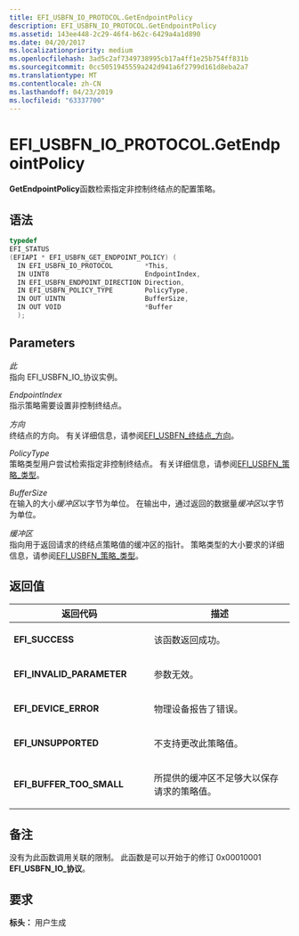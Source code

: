 ```yaml
---
title: EFI_USBFN_IO_PROTOCOL.GetEndpointPolicy
description: EFI_USBFN_IO_PROTOCOL.GetEndpointPolicy
ms.assetid: 143ee448-2c29-46f4-b62c-6429a4a1d890
ms.date: 04/20/2017
ms.localizationpriority: medium
ms.openlocfilehash: 3ad5c2af7349738995cb17a4ff1e25b754ff831b
ms.sourcegitcommit: 0cc5051945559a242d941a6f2799d161d8eba2a7
ms.translationtype: MT
ms.contentlocale: zh-CN
ms.lasthandoff: 04/23/2019
ms.locfileid: "63337700"
---
```

# <a name="efiusbfnioprotocolgetendpointpolicy"></a>EFI\_USBFN\_IO\_PROTOCOL.GetEndpointPolicy


**GetEndpointPolicy**函数检索指定非控制终结点的配置策略。

## <a name="syntax"></a>语法


```cpp
typedef
EFI_STATUS
(EFIAPI * EFI_USBFN_GET_ENDPOINT_POLICY) (
  IN EFI_USBFN_IO_PROTOCOL        *This,
  IN UINT8                        EndpointIndex,
  IN EFI_USBFN_ENDPOINT_DIRECTION Direction,
  IN EFI_USBFN_POLICY_TYPE        PolicyType,
  IN OUT UINTN                    BufferSize,
  IN OUT VOID                     *Buffer
  );
```

## <a name="parameters"></a>Parameters


<a href="" id="this"></a>*此*  
指向 EFI\_USBFN\_IO\_协议实例。

<a href="" id="endpointindex"></a>*EndpointIndex*  
指示策略需要设置非控制终结点。

<a href="" id="direction"></a>*方向*  
终结点的方向。 有关详细信息，请参阅[EFI\_USBFN\_终结点\_方向](efi-usbfn-endpoint-direction.md)。

<a href="" id="policytype"></a>*PolicyType*  
策略类型用户尝试检索指定非控制终结点。 有关详细信息，请参阅[EFI\_USBFN\_策略\_类型](efi-usbfn-policy-type.md)。

<a href="" id="buffersize"></a>*BufferSize*  
在输入的大小*缓冲区*以字节为单位。 在输出中，通过返回的数据量*缓冲区*以字节为单位。

<a href="" id="buffer"></a>*缓冲区*  
指向用于返回请求的终结点策略值的缓冲区的指针。 策略类型的大小要求的详细信息，请参阅[EFI\_USBFN\_策略\_类型](efi-usbfn-policy-type.md)。

## <a name="return-values"></a>返回值


<table>
<colgroup>
<col width="50%" />
<col width="50%" />
</colgroup>
<thead>
<tr class="header">
<th>返回代码</th>
<th>描述</th>
</tr>
</thead>
<tbody>
<tr class="odd">
<td><p><strong>EFI_SUCCESS</strong></p></td>
<td><p>该函数返回成功。</p></td>
</tr>
<tr class="even">
<td><p><strong>EFI_INVALID_PARAMETER</strong></p></td>
<td><p>参数无效。</p></td>
</tr>
<tr class="odd">
<td><p><strong>EFI_DEVICE_ERROR</strong></p></td>
<td><p>物理设备报告了错误。</p></td>
</tr>
<tr class="even">
<td><p><strong>EFI_UNSUPPORTED</strong></p></td>
<td><p>不支持更改此策略值。</p></td>
</tr>
<tr class="odd">
<td><p><strong>EFI_BUFFER_TOO_SMALL</strong></p></td>
<td><p>所提供的缓冲区不足够大以保存请求的策略值。</p></td>
</tr>
</tbody>
</table>

 

## <a name="remarks"></a>备注


没有为此函数调用关联的限制。 此函数是可以开始于的修订 0x00010001 **EFI\_USBFN\_IO\_协议**。

## <a name="requirements"></a>要求


**标头：** 用户生成

 

 




